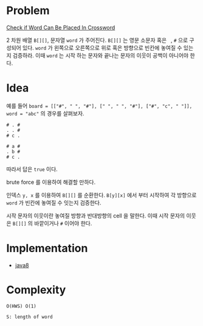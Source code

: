 # Problem

[Check if Word Can Be Placed In Crossword](https://leetcode.com/problems/check-if-word-can-be-placed-in-crossword/)

2 차원 배열 `B[][]`, 문자열 `word` 가 주어진다. `B[][]` 는 영문 소문자
혹은 ` `, `#` 으로 구성되어 있다. `word` 가 왼쪽으로 오른쪽으로 위로
혹은 방향으로 빈칸에 놓여질 수 있는지 검증하라. 이때 `word` 는 시작
하는 문자와 끝나는 문자의 이웃이 공백이 아니어야 한다.

# Idea

예를 들어 `board = [["#", " ", "#"], [" ", " ", "#"], ["#", "c", " "]], word = "abc"`
의 경우를 살펴보자.

```
# . #
. . #
# c .

# a #
. b #
# c .
```

따라서 답은 `true` 이다.

brute force 를 이용하여 해결할 만하다.

인덱스 `y, x` 를 이용하여 `B[][]` 를 순환한다. `B[y][x]` 에서
부터 시작하여 각 방향으로 `word` 가 빈칸에 놓여질 수 잇는지 검증한다.

시작 문자의 이웃이란 놓여질 방향과 반대방향의 cell 을 말한다. 이때
시작 문자의 이웃은 `B[][]` 의 바깥이거나 `#` 이어야 한다.

# Implementation

* [java8](MainApp.java)

# Complexity

```
O(HWS) O(1)

S: length of word
```
